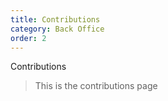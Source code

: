 ```yaml
---
title: Contributions
category: Back Office
order: 2
---
```


Contributions

> This is the contributions page

